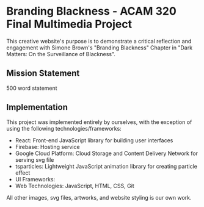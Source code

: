 # Branding Blackness - ACAM 320 Final Multimedia Project

This creative website's purpose is to demonstrate a critical reflection and engagement with Simone Brown's "Branding Blackness" Chapter in "Dark Matters:
On the Surveillance of Blackness".

## Mission Statement

500 word statement

## Implementation

This project was implemented entirely by ourselves, with the exception of using the following technologies/frameworks:
- React: Front-end JavaScript library for building user interfaces
- Firebase: Hosting service
- Google Cloud Platform: Cloud Storage and Content Delivery Network for serving svg file
- tsparticles: Lightweight JavaScript animation library for creating particle effect
- UI Frameworks: 
- Web Technologies: JavaScript, HTML, CSS, Git

All other images, svg files, artworks, and website styling is our own work.

